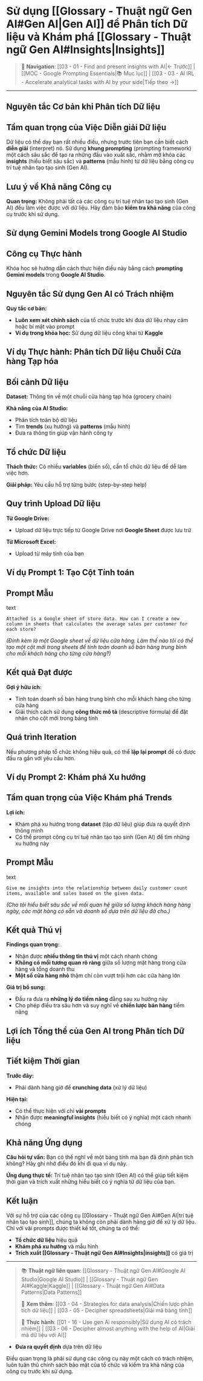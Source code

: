 # Sử dụng [[Glossary - Thuật ngữ Gen AI#Gen AI|Gen AI]] để Phân tích Dữ liệu và Khám phá [[Glossary - Thuật ngữ Gen AI#Insights|Insights]]

> 🧭 **Navigation**: [[03 - 01 - Find and present insights with AI|← Trước]] | [[MOC - Google Prompting Essentials|📚 Mục lục]] | [[03 - 03 - AI IRL - Accelerate analytical tasks with AI by your side|Tiếp theo →]]

---

## Nguyên tắc Cơ bản khi Phân tích Dữ liệu

## Tầm quan trọng của Việc Diễn giải Dữ liệu

Dữ liệu có thể dạy bạn rất nhiều điều, nhưng trước tiên bạn cần biết cách **diễn giải** (interpret) nó. Sử dụng **khung prompting** (prompting framework) một cách sâu sắc để tạo ra những đầu vào xuất sắc, nhằm mở khóa các **insights** (hiểu biết sâu sắc) và **patterns** (mẫu hình) từ dữ liệu bằng công cụ trí tuệ nhân tạo tạo sinh (Gen AI).

## Lưu ý về Khả năng Công cụ

**Quan trọng:** Không phải tất cả các công cụ trí tuệ nhân tạo tạo sinh (Gen AI) đều làm việc được với dữ liệu. Hãy đảm bảo **kiểm tra khả năng** của công cụ trước khi sử dụng.

## Sử dụng Gemini Models trong Google AI Studio

## Công cụ Thực hành

Khóa học sẽ hướng dẫn cách thực hiện điều này bằng cách **prompting Gemini models** trong **Google AI Studio**.

## Nguyên tắc Sử dụng Gen AI có Trách nhiệm

**Quy tắc cơ bản:**

- **Luôn xem xét chính sách** của tổ chức trước khi đưa dữ liệu nhạy cảm hoặc bí mật vào prompt
- **Ví dụ trong khóa học:** Sử dụng dữ liệu công khai từ **Kaggle**

## Ví dụ Thực hành: Phân tích Dữ liệu Chuỗi Cửa hàng Tạp hóa

## Bối cảnh Dữ liệu

**Dataset:** Thông tin về một chuỗi cửa hàng tạp hóa (grocery chain)

**Khả năng của AI Studio:**

- Phân tích toàn bộ dữ liệu
- Tìm **trends** (xu hướng) và **patterns** (mẫu hình)
- Đưa ra thông tin giúp vận hành công ty

## Tổ chức Dữ liệu

**Thách thức:** Có nhiều **variables** (biến số), cần tổ chức dữ liệu để dễ làm việc hơn.

**Giải pháp:** Yêu cầu hỗ trợ từng bước (step-by-step help)

## Quy trình Upload Dữ liệu

**Từ Google Drive:**

- Upload dữ liệu trực tiếp từ Google Drive nơi **Google Sheet** được lưu trữ

**Từ Microsoft Excel:**

- Upload từ máy tính của bạn

## Ví dụ Prompt 1: Tạo Cột Tính toán

## Prompt Mẫu

text

`Attached is a Google sheet of store data. How can I create a new column in sheets that calculates the average sales per customer for each store?`

_(Đính kèm là một Google sheet về dữ liệu cửa hàng. Làm thế nào tôi có thể tạo một cột mới trong sheets để tính toán doanh số bán hàng trung bình cho mỗi khách hàng cho từng cửa hàng?)_

## Kết quả Đạt được

**Gợi ý hữu ích:**

- Tính toán doanh số bán hàng trung bình cho mỗi khách hàng cho từng cửa hàng
- Giải thích cách sử dụng **công thức mô tả** (descriptive formula) để đặt nhãn cho cột mới trong bảng tính

## Quá trình Iteration

Nếu phương pháp tổ chức không hiệu quả, có thể **lặp lại prompt** để có được đầu ra gần với yêu cầu hơn.

## Ví dụ Prompt 2: Khám phá Xu hướng

## Tầm quan trọng của Việc Khám phá Trends

**Lợi ích:**

- Khám phá xu hướng trong **dataset** (tập dữ liệu) giúp đưa ra quyết định thông minh
- Có thể prompt công cụ trí tuệ nhân tạo tạo sinh (Gen AI) để tìm những xu hướng này

## Prompt Mẫu

text

`Give me insights into the relationship between daily customer count items, available and sales based on the given data.`

_(Cho tôi hiểu biết sâu sắc về mối quan hệ giữa số lượng khách hàng hàng ngày, các mặt hàng có sẵn và doanh số dựa trên dữ liệu đã cho.)_

## Kết quả Thú vị

**Findings quan trọng:**

- Nhận được **nhiều thông tin thú vị** một cách nhanh chóng
- **Không có mối tương quan rõ ràng** giữa số lượng mặt hàng trong cửa hàng và tổng doanh thu
- **Một số cửa hàng nhỏ** thậm chí còn vượt trội hơn các cửa hàng lớn

**Giá trị bổ sung:**

- Đầu ra đưa ra **những lý do tiềm năng** đằng sau xu hướng này
- Cho phép điều tra sâu hơn và suy nghĩ về **chiến lược bán hàng** tiềm năng

## Lợi ích Tổng thể của Gen AI trong Phân tích Dữ liệu

## Tiết kiệm Thời gian

**Trước đây:**

- Phải dành hàng giờ để **crunching data** (xử lý dữ liệu)

**Hiện tại:**

- Có thể thực hiện với chỉ **vài prompts**
- Nhận được **meaningful insights** (hiểu biết có ý nghĩa) một cách nhanh chóng

## Khả năng Ứng dụng

**Câu hỏi tự vấn:** Bạn có thể nghĩ về một bảng tính mà bạn đã định phân tích không? Hãy ghi nhớ điều đó khi đi qua ví dụ này.

**Ứng dụng thực tế:** Trí tuệ nhân tạo tạo sinh (Gen AI) có thể giúp tiết kiệm thời gian và trích xuất những hiểu biết có ý nghĩa từ dữ liệu của bạn.

## Kết luận

Với sự hỗ trợ của các công cụ [[Glossary - Thuật ngữ Gen AI#Gen AI|trí tuệ nhân tạo tạo sinh]], chúng ta không còn phải dành hàng giờ để xử lý dữ liệu. Chỉ với vài prompts được thiết kế tốt, chúng ta có thể:

- **Tổ chức dữ liệu** hiệu quả
- **Khám phá xu hướng** và mẫu hình
- **Trích xuất [[Glossary - Thuật ngữ Gen AI#Insights|insights]]** có giá trị

---

> 📚 **Thuật ngữ liên quan**: [[Glossary - Thuật ngữ Gen AI#Google AI Studio|Google AI Studio]] | [[Glossary - Thuật ngữ Gen AI#Kaggle|Kaggle]] | [[Glossary - Thuật ngữ Gen AI#Data Patterns|Data Patterns]]
>
> 🔗 **Xem thêm**: [[03 - 04 - Strategies for data analysis|Chiến lược phân tích dữ liệu]] | [[03 - 05 - Decipher spreadsheets|Giải mã bảng tính]]
>
> 🎯 **Thực hành**: [[01 - 16 - Use gen Ai responsibly|Sử dụng AI có trách nhiệm]] | [[03 - 06 - Decipher almost anything with the help of AI|Giải mã dữ liệu với AI]]

- **Đưa ra quyết định** dựa trên dữ liệu

Điều quan trọng là phải sử dụng các công cụ này một cách có trách nhiệm, luôn tuân thủ chính sách bảo mật của tổ chức và kiểm tra khả năng của công cụ trước khi sử dụng.

